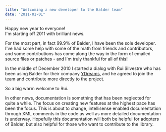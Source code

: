 ```yaml
---
title: "Welcoming a new developer to the Balder team"
date: "2011-01-01"
---
```


Happy new year to everyone!  
I'm starting off 2011 with brilliant news.  
  
For the most part, in fact 99.9% of Balder, I have been the sole developer. I've had some help with some of the math from friends and contributors, and some contributions has come along the way in the form of emailed source files or patches - and I'm truly thankful for all of this!

In the middle of December 2010 I started a dialog with Rui Silvestre who has been using Balder for their company [YDreams](http://www.ydreams.com/), and he agreed to join the team and contribute more directly to the project.

So a big warm welcome to Rui.

In other news, documentation is something that has been neglected for quite a while. The focus on creating new features at the highest pace has been the focus. This is about to change, intellisense enabled documentation through XML comments in the code as well as more detailed documentation is underway. Hopefully this documentation will both be helpful for adopters of Balder, but also helpful for those who want to contribute to the library.
